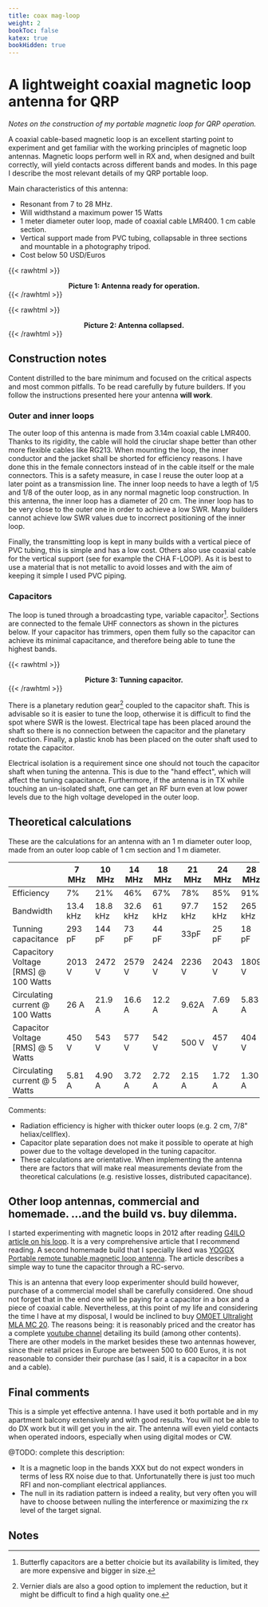 ```yaml
---
title: coax mag-loop
weight: 2
bookToc: false
katex: true
bookHidden: true
---
```


# A lightweight coaxial magnetic loop antenna for QRP
*Notes on the construction of my portable magnetic loop for QRP operation.*

A coaxial cable-based magnetic loop is an excellent starting point to experiment and get familiar with the working principles of magnetic loop antennas. Magnetic loops perform well in RX and, when designed and built correctly, will yield contacts across different bands and modes. In this page I describe the most relevant details of my QRP portable loop.

Main characteristics of this antenna:
* Resonant from 7 to 28 MHz.
* Will widthstand a maximum power 15 Watts
* 1 meter diameter outer loop, made of coaxial cable LMR400. 1 cm cable section.
* Vertical support made from PVC tubing, collapsable in three sections and mountable in a photography tripod.
* Cost below 50 USD/Euros

{{< rawhtml >}}
<div style="text-align:center">
<img src="" />
<figcaption><b>Picture 1: Antenna ready for operation.</b></figcaption>
</div>
{{< /rawhtml >}}

{{< rawhtml >}}
<div style="text-align:center">
<img src="" />
<figcaption><b>Picture 2: Antenna collapsed.</b></figcaption>
</div>
{{< /rawhtml >}}

## Construction notes

Content distrilled to the bare minimum and focused on the critical aspects and most common pitfalls. To be read carefully by future builders. If you follow the instructions presented here your antenna **will work**.

### Outer and inner loops
The outer loop of this antenna is made from 3.14m coaxial cable LMR400. Thanks to its rigidity, the cable will hold the ciruclar shape better than other more flexible cables like RG213. When mounting the loop, the inner conductor and the jacket shall be shorted for efficiency reasons. I have done this in the female connectors instead of in the cable itself or the male connectors. This is a safety measure, in case I reuse the outer loop at a later point as a transmission line. The inner loop needs to have a legth of 1/5 and 1/8 of the outer loop, as in any normal magnetic loop construction. In this antenna, the inner loop has a diameter of 20 cm. The inner loop has to be very close to the outer one in order to achieve a low SWR. Many builders cannot achieve low SWR values due to incorrect positioning of the inner loop.

Finally, the transmitting loop is kept in many builds with a vertical piece of PVC tubing, this is simple and has a low cost. Others also use coaxial cable for the vertical support (see for example the CHA F-LOOP). As it is best to use a material that is not metallic to avoid losses and with the aim of keeping it simple I used PVC piping.

### Capacitors
The loop is tuned through a broadcasting type, variable capacitor[^1]. Sections are connected to the female UHF connectors as shown in the pictures below. If your capacitor has trimmers, open them fully so the capacitor can achieve its minimal capacitance, and therefore being able to tune the highest bands.

{{< rawhtml >}}
<div style="text-align:center">
<img src="" />
<figcaption><b>Picture 3: Tunning capacitor.</b></figcaption>
</div>
{{< /rawhtml >}}

There is a planetary redution gear[^2] coupled to the capacitor shaft. This is advisable so it is easier to tune the loop, otherwise it is difficult to find the spot where SWR is the lowest.
Electrical tape has been placed around the shaft so there is no connection between the capacitor and the planetary reduction. Finally, a plastic knob has been placed on the outer shaft used to rotate the capacitor.

Electrical isolation is a requirement since one should not touch the capacitor shaft when tuning the antenna. This is due to the "hand effect", which will affect the tuning capacitance. Furthermore, if the antenna is in TX while touching an un-isolated shaft, one can get an RF burn even at low power levels due to the high voltage developed in the outer loop.

## Theoretical calculations
These are the calculations for an antenna with an 1 m diameter outer loop, made from an outer loop cable of 1 cm section and 1 m diameter.

|                                               | 7 MHz     | 10 MHz    | 14 MHz    | 18 MHz  | 21 MHz   | 24 MHz   | 28 MHz    |
|-----------------------------------------------|-----------|-----------|-----------|---------|----------|----------|-----------|
| Efficiency                                    | 7%        | 21%       |  46%      | 67%     | 78%      | 85%      |  91%      |
| Bandwidth                                     | 13.4 kHz  | 18.8 kHz  |  32.6 kHz | 61 kHz  | 97.7 kHz | 152 kHz  |  265 kHz  |
| Tunning capacitance                           | 293 pF    | 144 pF    |  73 pF    | 44 pF   | 33pF     | 25 pF    |  18 pF    |
| Capacitory Voltage [RMS] @ 100 Watts          | 2013 V    | 2472 V    |  2579 V   | 2424 V  | 2236 V   | 2043 V   |  1809 V   |
| Circulating current @ 100 Watts               | 26 A      | 21.9 A    |  16.6 A   | 12.2 A  | 9.62A    | 7.69 A   |  5.83 A   |
| Capacitor Voltage [RMS] @ 5 Watts             | 450 V     | 543 V     |  577 V    | 542 V   | 500 V    | 457 V    |  404 V    | 
| Circulating current @ 5 Watts                 | 5.81 A    | 4.90 A    |  3.72 A   | 2.72 A  | 2.15 A   | 1.72 A   | 1.30 A    |

Comments:
* Radiation efficiency is higher with thicker outer loops (e.g. 2 cm, 7/8" heliax/cellflex).
* Capacitor plate separation does not make it possible to operate at high power due to the voltage developed in the tuning capacitor.
* These calculations are orientative. When implementing the antenna there are factors that will make real measurements deviate from the theoretical calculations (e.g. resistive losses, distributed capacitance).

## Other loop antennas, commercial and homemade. ...and the build vs. buy dilemma.
I started experimenting with magnetic loops in 2012 after reading [G4ILO article on his loop](http://www.g4ilo.com/wonder-loop.html). It is a very comprehensive article that I recommend reading. A second homemade build that I specially liked was [YOGGX Portable remote tunable magnetic loop antenna](https://www.yo3ggx.ro/magloop/PortableMagLoopBuild_v1.0.pdf). The article describes a simple way to tune the capacitor through a RC-servo.

This is an antenna that every loop experimenter should build however, purchase of a commercial model shall be carefully considered. One shoud not forget that in the end one will be paying for a capacitor in a box and a piece of coaxial cable. Nevertheless, at this point of my life and considering the time I have at my disposal, I would be inclined to buy [OM0ET Ultralight MLA MC 20](https://www.om0et.com/ultralight-mla-mc-20.html). The reasons being: it is reasonably priced and the creator has a complete [youtube channel](https://www.youtube.com/c/OMOET/videos) detailing its build (among other contents). There are other models in the market besides these two antennas however, since their retail prices in Europe are between 500 to 600 Euros, it is not reasonable to consider their purchase (as I said, it is a capacitor in a box and a cable).

## Final comments
This is a simple yet effective antenna. I have used it both portable and in my apartment balcony extensively and with good results. You will not be able to do DX work but it will get you in the air. The antenna will even yield contacts when operated indoors, especially when using digital modes or CW.


@TODO: complete this description:
* It is a magnetic loop in the bands XXX but do not expect wonders in terms of less RX noise due to that. Unfortunatelly there is just too much RFI and non-compliant electrical appliances.
* The null in its radiation pattern is indeed a reality, but very often you will have to choose between nulling the interference or maximizing the rx level of the target signal.

## Notes
[^1]: Butterfly capacitors are a better choicie but its availability is limited, they are more expensive and bigger in size.
[^2]: Vernier dials are also a good option to implement the reduction, but it might be difficult to find a high quality one.